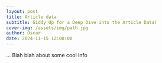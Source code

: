 ```yaml
---
layout: post
title: Article data
subtitle: Giddy Up for a Deep Dive into the Article Data!
cover-img: /assets/img/path.jpg
author: Oscar
date: 2024-11-15 12:00:00
---
```


... Blah blah about some cool info
